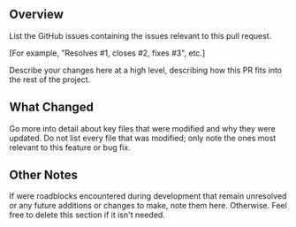 ## Overview

List the GitHub issues containing the issues relevant to this pull request.

[For example, "Resolves #1, closes #2, fixes #3", etc.]

Describe your changes here at a high level, describing how this PR fits into the
rest of the project.

## What Changed

Go more into detail about key files that were modified and why they were
updated. Do not list every file that was modified; only note the ones most
relevant to this feature or bug fix.

## Other Notes

If were roadblocks encountered during development that remain unresolved or any
future additions or changes to make, note them here. Otherwise. Feel free to
delete this section if it isn't needed.
